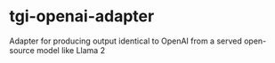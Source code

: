 # tgi-openai-adapter
Adapter for producing output identical to OpenAI from a served open-source model like Llama 2
